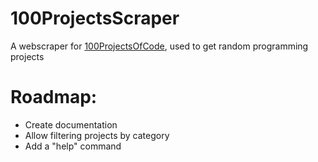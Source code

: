 # 100ProjectsScraper
A webscraper for <a href="https://github.com/arpit-omprakash/100ProjectsOfCode" target="_blank">100ProjectsOfCode</a>, used to get random programming projects

# Roadmap:
<ul>
  <li>Create documentation</li>
  <li>Allow filtering projects by category</li>
  <li>Add a "help" command</li>
</ul>
